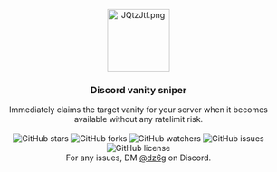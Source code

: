 <p align="center">
  <a href="https://github.com/fransizreal/discord-vanity-sniper" target="_blank">
    <a href="https://freeimage.host/i/JQtzJtf"><img src="https://iili.io/JQtzJtf.png" alt="JQtzJtf.png" width="110" height="110"/></a>
  </a>
</p>

<h3 align="center">Discord vanity sniper</h3>

<p align="center">
  Immediately claims the target vanity for your server when it becomes available without any ratelimit risk.
  <br/>
  <br/>
  <img src="https://img.shields.io/github/stars/fransizreal/discord-vanity-sniper?style=social" alt="GitHub stars">
  <img src="https://img.shields.io/github/forks/fransizreal/discord-vanity-sniper?style=social" alt="GitHub forks">
  <img src="https://img.shields.io/github/watchers/fransizreal/discord-vanity-sniper?style=social" alt="GitHub watchers">
  <img src="https://img.shields.io/github/issues/fransizreal/discord-vanity-sniper" alt="GitHub issues">
  <img src="https://img.shields.io/github/license/fransizreal/discord-vanity-sniper" alt="GitHub license">
  <br/>
  For any issues, DM <a href="https://discord.com/users/1242526951709737050" target="_blank">@dz6g</a> on Discord.
</p>
